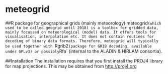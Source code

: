 # meteogrid
##R package for geographical grids (mainly meteorology)
meteogrid`(which used to be called geogrid until 2018) is a toolbox for gridded data, mainly focussed on meteorological (model) data. It offers tools for visualisation, interpolation etc. It does not contain routines for decoding of binary data formats. Therefore, meteogrid will typically be used together with `Rgrib2` (package for GRIB decoding, available under GPLv3) or possibly `Rfa` (internal to the ALADIN & HIRLAM consortia).


##Installation
The installation requires that you first install the PROJ4 library for map projections. This may be obtained from http://proj4.org



